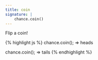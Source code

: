 ```yaml
---
title: coin
signature: |
    chance.coin()
---
```


Flip a coin!

{% highlight js %}
chance.coin();
=> heads

chance.coin();
=> tails
{% endhighlight %}
